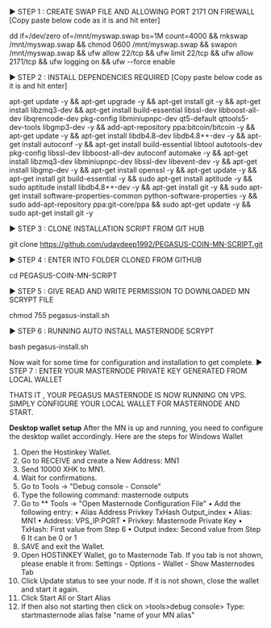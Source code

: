 ► STEP 1 : CREATE SWAP FILE AND ALLOWING PORT 2171 ON FIREWALL [Copy paste below code as it is and hit enter]

dd if=/dev/zero of=/mnt/myswap.swap bs=1M count=4000 && mkswap /mnt/myswap.swap && chmod 0600 /mnt/myswap.swap && swapon /mnt/myswap.swap && ufw allow 22/tcp && ufw limit 22/tcp && ufw allow 2171/tcp && ufw logging on && ufw --force enable

► STEP 2 : INSTALL DEPENDENCIES REQUIRED [Copy paste below code as it is and hit enter]

apt-get update -y && apt-get upgrade -y && apt-get install git -y && apt-get install libzmq3-dev && apt-get install build-essential libssl-dev libboost-all-dev libqrencode-dev pkg-config libminiupnpc-dev qt5-default qttools5-dev-tools libgmp3-dev -y && add-apt-repository ppa:bitcoin/bitcoin -y && apt-get update -y && apt-get install libdb4.8-dev libdb4.8++-dev -y && apt-get install autoconf -y && apt-get install build-essential libtool autotools-dev pkg-config libssl-dev libboost-all-dev autoconf automake -y && apt-get install libzmq3-dev libminiupnpc-dev libssl-dev libevent-dev -y && apt-get install libgmp-dev -y && apt-get install openssl -y && apt-get update -y && apt-get install git build-essential -y && sudo apt-get install aptitude -y && sudo aptitude install libdb4.8++-dev -y && apt-get install git -y && sudo apt-get install software-properties-common python-software-properties -y && sudo add-apt-repository ppa:git-core/ppa && sudo apt-get update -y && sudo apt-get install git -y

► STEP 3 : CLONE INSTALLATION SCRIPT FROM GIT HUB

git clone https://github.com/udaydeep1992/PEGASUS-COIN-MN-SCRIPT.git

► STEP 4 : ENTER INTO FOLDER CLONED FROM GITHUB

cd PEGASUS-COIN-MN-SCRIPT

► STEP 5 : GIVE READ AND WRITE PERMISSION TO DOWNLOADED MN SCRYPT FILE

chmod 755 pegasus-install.sh

► STEP 6 : RUNNING AUTO INSTALL MASTERNODE SCRYPT

bash pegasus-install.sh

Now wait for some time for configuration and installation to get complete.
► STEP 7 : ENTER YOUR MASTERNODE PRIVATE KEY GENERATED FROM LOCAL WALLET

THATS IT , YOUR PEGASUS MASTERNODE IS NOW RUNNING ON VPS. SIMPLY CONFIGURE YOUR LOCAL WALLET FOR MASTERNODE AND START.

**Desktop wallet setup**
After the MN is up and running, you need to configure the desktop wallet accordingly. Here are the steps for Windows Wallet

1. Open the Hostinkey Wallet.
2. Go to RECEIVE and create a New Address: MN1
3. Send 10000 XHK to MN1.
4. Wait for confirmations.
5. Go to Tools -> "Debug console - Console"
6. Type the following command: masternode outputs
7. Go to ** Tools -> "Open Masternode Configuration File"
• Add the following entry:
• Alias Address Privkey TxHash Output_index
• Alias: MN1
• Address: VPS_IP:PORT
• Privkey: Masternode Private Key
• TxHash: First value from Step 6
• Output index: Second value from Step 6 It can be 0 or 1
8. SAVE and exit the Wallet.
9. Open HOSTINKEY Wallet, go to Masternode Tab. If you tab is not shown, please enable it from: Settings - Options - Wallet - Show Masternodes Tab
10. Click Update status to see your node. If it is not shown, close the wallet and start it again.
11. Click Start All or Start Alias
12. If then also not starting then click on >tools>debug console> Type: startmasternode alias false "name of your MN alias"

